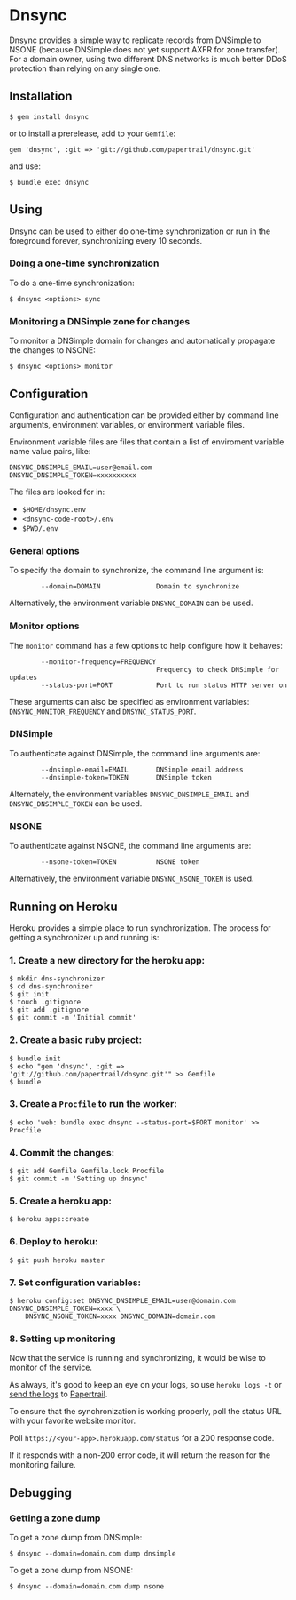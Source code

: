 # Dnsync

Dnsync provides a simple way to replicate records from DNSimple to NSONE
(because DNSimple does not yet support AXFR for zone transfer). For a domain
owner, using two different DNS networks is much better DDoS protection than
relying on any single one.


## Installation

    $ gem install dnsync

or to install a prerelease, add to your `Gemfile`:

    gem 'dnsync', :git => 'git://github.com/papertrail/dnsync.git'

and use:

    $ bundle exec dnsync

## Using

Dnsync can be used to either do one-time synchronization or run in the
foreground forever, synchronizing every 10 seconds.


### Doing a one-time synchronization

To do a one-time synchronization:

    $ dnsync <options> sync


### Monitoring a DNSimple zone for changes

To monitor a DNSimple domain for changes and automatically propagate the
changes to NSONE:

    $ dnsync <options> monitor


## Configuration

Configuration and authentication can be provided either by command line
arguments, environment variables, or environment variable files.

Environment variable files are files that contain a list of enviroment variable
name value pairs, like:

```
DNSYNC_DNSIMPLE_EMAIL=user@email.com
DNSYNC_DNSIMPLE_TOKEN=xxxxxxxxxx
```

The files are looked for in:

* `$HOME/dnsync.env`
* `<dnsync-code-root>/.env`
* `$PWD/.env`


### General options

To specify the domain to synchronize, the command line argument is:

```
        --domain=DOMAIN              Domain to synchronize
```

Alternatively, the environment variable `DNSYNC_DOMAIN` can be used.

### Monitor options

The `monitor` command has a few options to help configure how it behaves:

```
        --monitor-frequency=FREQUENCY
                                     Frequency to check DNSimple for updates
        --status-port=PORT           Port to run status HTTP server on

```

These arguments can also be specified as environment variables:
`DNSYNC_MONITOR_FREQUENCY` and `DNSYNC_STATUS_PORT`.


### DNSimple

To authenticate against DNSimple, the command line arguments are:

```
        --dnsimple-email=EMAIL       DNSimple email address
        --dnsimple-token=TOKEN       DNSimple token
```

Alternately, the environment variables `DNSYNC_DNSIMPLE_EMAIL` and
`DNSYNC_DNSIMPLE_TOKEN` can be used.

### NSONE

To authenticate against NSONE, the command line arguments are:

```
        --nsone-token=TOKEN          NSONE token
```

Alternatively, the environment variable `DNSYNC_NSONE_TOKEN` is used.


## Running on Heroku

Heroku provides a simple place to run synchronization. The process for 
getting a synchronizer up and running is:

### 1. Create a new directory for the heroku app:

    $ mkdir dns-synchronizer
    $ cd dns-synchronizer
    $ git init
    $ touch .gitignore
    $ git add .gitignore
    $ git commit -m 'Initial commit'

### 2. Create a basic ruby project:

    $ bundle init
    $ echo "gem 'dnsync', :git => 'git://github.com/papertrail/dnsync.git'" >> Gemfile
    $ bundle

### 3. Create a `Procfile` to run the worker:

    $ echo 'web: bundle exec dnsync --status-port=$PORT monitor' >> Procfile

### 4. Commit the changes:

    $ git add Gemfile Gemfile.lock Procfile
    $ git commit -m 'Setting up dnsync'

### 5. Create a heroku app:

    $ heroku apps:create

### 6. Deploy to heroku:

    $ git push heroku master

### 7. Set configuration variables:

    $ heroku config:set DNSYNC_DNSIMPLE_EMAIL=user@domain.com DNSYNC_DNSIMPLE_TOKEN=xxxx \
        DNSYNC_NSONE_TOKEN=xxxx DNSYNC_DOMAIN=domain.com

### 8. Setting up monitoring

Now that the service is running and synchronizing, it would be wise to
monitor of the service.

As always, it's good to keep an eye on your logs, so use `heroku logs -t` or
[send the logs](http://help.papertrailapp.com/kb/hosting-services/heroku/) to
[Papertrail](https://papertrailapp.com/).

To ensure that the synchronization is working properly, poll the status URL
with your favorite website monitor.

Poll `https://<your-app>.herokuapp.com/status` for a 200 response code.

If it responds with a non-200 error code, it will return the reason for the
monitoring failure.


## Debugging

### Getting a zone dump

To get a zone dump from DNSimple:

    $ dnsync --domain=domain.com dump dnsimple

To get a zone dump from NSONE:

    $ dnsync --domain=domain.com dump nsone
